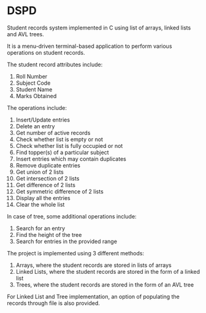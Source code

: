 # DSPD
Student records system implemented in C using list of arrays, linked lists and AVL trees.

It is a menu-driven terminal-based application to perform various operations on student records.

The student record attributes include:
1. Roll Number
2. Subject Code
3. Student Name
4. Marks Obtained

The operations include:
1. Insert/Update entries
2. Delete an entry
3. Get number of active records
4. Check whether list is empty or not
5. Check whether list is fully occupied or not
6. Find topper(s) of a particular subject
7. Insert entries which may contain duplicates
8. Remove duplicate entries
9. Get union of 2 lists
10. Get intersection of 2 lists
11. Get difference of 2 lists
12. Get symmetric difference of 2 lists
13. Display all the entries
14. Clear the whole list

In case of tree, some additional operations include:
1. Search for an entry
2. Find the height of the tree
3. Search for entries in the provided range

The project is implemented using 3 different methods:
1. Arrays, where the student records are stored in lists of arrays
2. Linked Lists, where the student records are stored in the form of a linked list
3. Trees, where the student records are stored in the form of an AVL tree

For Linked List and Tree implementation, an option of populating the records through file is also provided.
